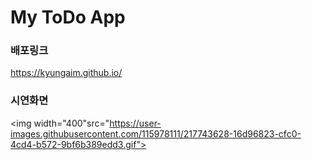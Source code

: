 # My ToDo App
### 배포링크
https://kyungaim.github.io/
### 시연화면
<img width="400"src="https://user-images.githubusercontent.com/115978111/217743628-16d96823-cfc0-4cd4-b572-9bf6b389edd3.gif">

